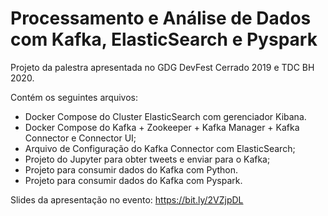# Processamento e Análise de Dados com Kafka, ElasticSearch e Pyspark

Projeto da palestra apresentada no GDG DevFest Cerrado 2019 e TDC BH 2020.

Contém os seguintes arquivos:
- Docker Compose do Cluster ElasticSearch com gerenciador Kibana.
- Docker Compose do Kafka + Zookeeper + Kafka Manager + Kafka Connector e Connector UI;
- Arquivo de Configuração do Kafka Connector com ElasticSearch;
- Projeto do Jupyter para obter tweets e enviar para o Kafka;
- Projeto para consumir dados do Kafka com Python.
- Projeto para consumir dados do Kafka com Pyspark.

Slides da apresentação no evento: https://bit.ly/2VZjpDL

